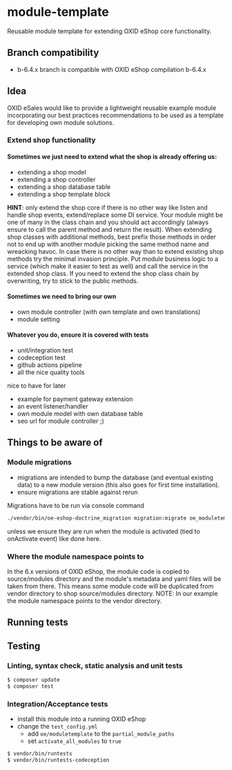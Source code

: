 # module-template

Reusable module template for extending OXID eShop core functionality.

## Branch compatibility

* b-6.4.x branch is compatible with OXID eShop compilation b-6.4.x 

## Idea

OXID eSales would like to provide a lightweight reusable example module incorporating our best practices recommendations 
to be used as a template for developing own module solutions.

### Extend shop functionality

#### Sometimes we just need to extend what the shop is already offering us:
* extending a shop model
* extending a shop controller
* extending a shop database table
* extending a shop template block 

**HINT**: only extend the shop core if there is no other way like listen and handle shop events,
extend/replace some DI service. Your module might be one of many in the class chain and you should 
act accordingly (always ensure to call the parent method and return the result). When extending
shop classes with additional methods, best prefix those methods in order not to end up with another 
module picking the same method name and wreacking havoc.
In case there is no other way than to extend existing shop methods try the minimal invasion principle. 
Put module business logic to a service (which make it easier to test as well) and call the service in the extended shop class.
If you need to extend the shop class chain by overwriting, try to stick to the public methods.

#### Sometimes we need to bring our own
* own module controller (with own template and own translations)
* module setting

#### Whatever you do, ensure it is covered with tests
* unit/integration test
* codeception test
* github actions pipeline
* all the nice quality tools

nice to have for later
* example for payment gateway extension
* an event listener/handler
* own module model with own database table
* seo url for module controller ;)

## Things to be aware of

### Module migrations

* migrations are intended to bump the database (and eventual existing data) to a new module version (this also goes for first time installation).
* ensure migrations are stable against rerun

Migrations have to be run via console command

```bash
./vendor/bin/oe-eshop-doctrine_migration migration:migrate oe_moduletemplate
```
unless we ensure they are run when the module is activated (tied to onActivate event) like done here.

### Where the module namespace points to
In the 6.x versions of OXID eShop, the module code is copied to source/modules directory and the module's metadata 
and yaml files will be taken from there. This means some module code will be duplicated from vendor directory to 
shop source/modules directory. 
NOTE: In our example the module namespace points to the vendor directory.

## Running tests

## Testing

### Linting, syntax check, static analysis and unit tests

```bash
$ composer update
$ composer test
```

### Integration/Acceptance tests

- install this module into a running OXID eShop
- change the `test_config.yml`
    - add `oe/moduletemplate` to the `partial_module_paths`
    - set `activate_all_modules` to `true`

```bash
$ vendor/bin/runtests
$ vendor/bin/runtests-codeception
```

